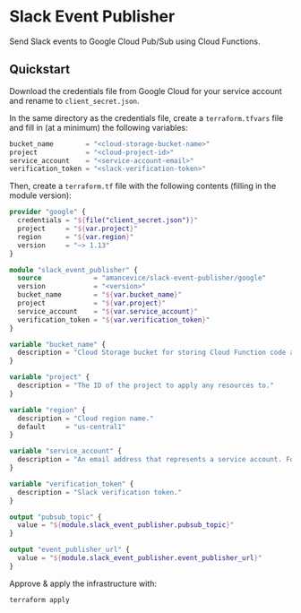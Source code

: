 # Slack Event Publisher

Send Slack events to Google Cloud Pub/Sub using Cloud Functions.

## Quickstart

Download the credentials file from Google Cloud for your service account and rename to `client_secret.json`.

In the same directory as the credentials file, create a `terraform.tfvars` file and fill in (at a minimum) the following variables:

```terraform
bucket_name        = "<cloud-storage-bucket-name>"
project            = "<cloud-project-id>"
service_account    = "<service-account-email>"
verification_token = "<slack-verification-token>"
```

Then, create a `terraform.tf` file with the following contents (filling in the module version):

```terraform
provider "google" {
  credentials = "${file("client_secret.json")}"
  project     = "${var.project}"
  region      = "${var.region}"
  version     = "~> 1.13"
}

module "slack_event_publisher" {
  source             = "amancevice/slack-event-publisher/google"
  version            = "<version>"
  bucket_name        = "${var.bucket_name}"
  project            = "${var.project}"
  service_account    = "${var.service_account}"
  verification_token = "${var.verification_token}"
}

variable "bucket_name" {
  description = "Cloud Storage bucket for storing Cloud Function code archives."
}

variable "project" {
  description = "The ID of the project to apply any resources to."
}

variable "region" {
  description = "Cloud region name."
  default     = "us-central1"
}

variable "service_account" {
  description = "An email address that represents a service account. For example, my-other-app@appspot.gserviceaccount.com."
}

variable "verification_token" {
  description = "Slack verification token."
}

output "pubsub_topic" {
  value = "${module.slack_event_publisher.pubsub_topic}"
}

output "event_publisher_url" {
  value = "${module.slack_event_publisher.event_publisher_url}"
}
```

Approve & apply the infrastructure with:

```
terraform apply
```
